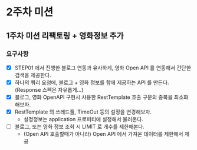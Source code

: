 # 2주차 미션
## 1주차 미션 리팩토링 + 영화정보 추가
### 요구사항
* [x] STEP01 에서 진행한 블로그 연동과 유사하게, 영화 Open API 를 연동해서 간단한 검색을 제공한다.
* [x] 하나의 쿼리 요청에, 블로그 + 영화 정보를 함께 제공하는 API 를 만든다. (Response 스펙은 자유롭게...)
* [x] 블로그, 영화 OpenAPI 구현시 사용한 RestTemplate 호출 구문의 중복을 최소화 해보자.  
* [x] RestTemplate 의 쓰레드풀, TimeOut 등의 설정을 변경해보자.
    - 설정정보는 application 프로퍼티에 설정해서 불러온다.
* [ ] 블로그, 또는 영화 정보 조회 시 LIMIT 로 개수를 제한해본다. 
    - (Open API 호출할때가 아니라) Open API 에서 가져온 데이터를 제한해서 제공

